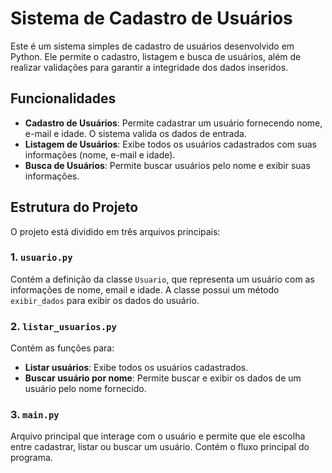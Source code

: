 # Sistema de Cadastro de Usuários

Este é um sistema simples de cadastro de usuários desenvolvido em Python. Ele permite o cadastro, listagem e busca de usuários, além de realizar validações para garantir a integridade dos dados inseridos.

## Funcionalidades

- **Cadastro de Usuários**: Permite cadastrar um usuário fornecendo nome, e-mail e idade. O sistema valida os dados de entrada.
- **Listagem de Usuários**: Exibe todos os usuários cadastrados com suas informações (nome, e-mail e idade).
- **Busca de Usuários**: Permite buscar usuários pelo nome e exibir suas informações.

## Estrutura do Projeto

O projeto está dividido em três arquivos principais:

### 1. `usuario.py`
Contém a definição da classe `Usuario`, que representa um usuário com as informações de nome, email e idade. A classe possui um método `exibir_dados` para exibir os dados do usuário.

### 2. `listar_usuarios.py`
Contém as funções para:
- **Listar usuários**: Exibe todos os usuários cadastrados.
- **Buscar usuário por nome**: Permite buscar e exibir os dados de um usuário pelo nome fornecido.

### 3. `main.py`
Arquivo principal que interage com o usuário e permite que ele escolha entre cadastrar, listar ou buscar um usuário. Contém o fluxo principal do programa.
